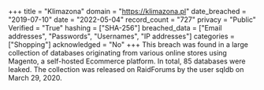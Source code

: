 +++
title = "Klimazona"
domain = "https://klimazona.pl"
date_breached = "2019-07-10"
date = "2022-05-04"
record_count = "727"
privacy = "Public"
Verified = "True"
hashing = ["SHA-256"]
breached_data = ["Email addresses", "Passwords", "Usernames", "IP addresses"]
categories = ["Shopping"]
acknowledged = "No"
+++
This breach was found in a large collection of databases originating from various online stores using Magento, a self-hosted Ecommerce platform. In total, 85 databases were leaked. The collection was released on RaidForums by the user sqldb on March 29, 2020.
